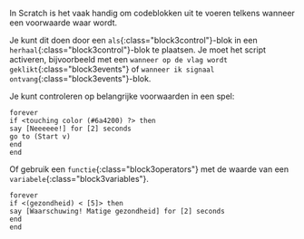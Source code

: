 In Scratch is het vaak handig om codeblokken uit te voeren telkens wanneer een voorwaarde waar wordt.

Je kunt dit doen door een `als`{:class="block3control"}-blok in een `herhaal`{:class="block3control"}-blok te plaatsen. Je moet het script activeren, bijvoorbeeld met een `wanneer op de vlag wordt geklikt`{:class="block3events"} of `wanneer ik signaal ontvang`{:class="block3events"}-blok.

Je kunt controleren op belangrijke voorwaarden in een spel:

```blocks3
forever
if <touching color (#6a4200) ?> then
say [Neeeeee!] for [2] seconds
go to (Start v)
end
end
```

Of gebruik een `functie`{:class="block3operators"} met de waarde van een `variabele`{:class="block3variables"}.

```blocks3
forever
if <(gezondheid) < [5]> then
say [Waarschuwing! Matige gezondheid] for [2] seconds
end
end
```
